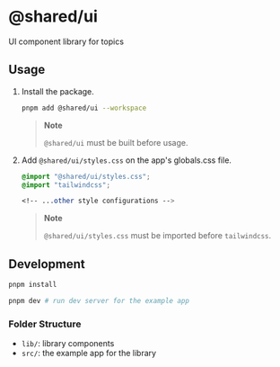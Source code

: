 # @shared/ui

UI component library for topics

## Usage

1. Install the package.

   ```bash
   pnpm add @shared/ui --workspace
   ```

   > **Note**
   >
   > `@shared/ui` must be built before usage.

2. Add `@shared/ui/styles.css` on the app's globals.css file.

   ```css
   @import "@shared/ui/styles.css";
   @import "tailwindcss";

   <!-- ...other style configurations -->
   ```

   > **Note**
   >
   > `@shared/ui/styles.css` must be imported before `tailwindcss`.

## Development

```bash
pnpm install

pnpm dev # run dev server for the example app
```

### Folder Structure

- `lib/`: library components
- `src/`: the example app for the library

